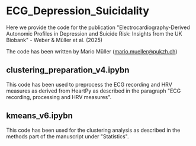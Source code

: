 # ECG_Depression_Suicidality

Here we provide the code for the publication "Electrocardiography-Derived Autonomic Profiles in Depression and Suicide Risk: Insights from the UK Biobank" - Weber & Müller et al. (2025)

The code has been written by Mario Müller (mario.mueller@pukzh.ch)

## clustering_preparation_v4.ipybn

This code has been used to preprocess the ECG recording and HRV measures as derived from HeartPy as described in the paragraph "ECG recording, processing and HRV measures". 

## kmeans_v6.ipybn

This code has been used for the clustering analysis as described in the methods part of the manuscript under "Statistics". 